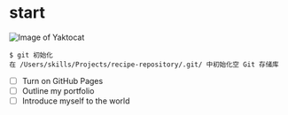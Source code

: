 # start
![Image of Yaktocat](https://octodex.github.com/images/yaktocat.png)
````
$ git 初始化
在 /Users/skills/Projects/recipe-repository/.git/ 中初始化空 Git 存储库
````
- [ ] Turn on GitHub Pages
- [ ] Outline my portfolio
- [ ] Introduce myself to the world
